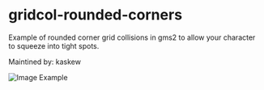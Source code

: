# gridcol-rounded-corners
Example of rounded corner grid collisions in gms2 to allow your character to squeeze into tight spots.

Maintined by: kaskew

![Image Example](https://i.imgur.com/AXT78iW.png)

